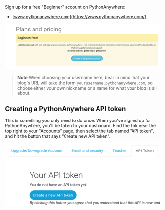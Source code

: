 
Sign up for a free "Beginner" account on PythonAnywhere:

* [www.pythonanywhere.com](https://www.pythonanywhere.com/)

<img src="images/pythonanywhere_beginner_account_button.png" alt="The PythonAnywher signup page showing button to create a the free 'Beginner' account" />

> **Note** When choosing your username here, bear in mind that your blog's URL will take the form `yourusername.pythonanywhere.com`, so choose either your own nickname or a name for what your blog is all about.


## Creating a PythonAnywhere API token

This is something you only need to do once.  When you've signed up for PythonAnywhere, you'll be taken to your dashboard.  Find the link near the top right to your "Accounts" page, then select the tab named "API token", and hit the button that says "Create new API token".

<img src="images/pythonanywhere_create_api_token.png" alt="The API token tab on the Accounts page" />

